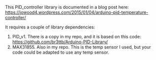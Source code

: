 This PID_controller library is documented in a blog post here:  https://jowood4.wordpress.com/2015/01/04/arduino-pid-temperature-controller/

It requires a couple of library dependencies:

1.  PID_v1.  There is a copy in my repo, and it is based on this code:  https://github.com/br3ttb/Arduino-PID-Library/
2.  MAX31855.  Also in my repo.  This is the temp sensor I used, but your code could be adapted to use any temp sensor.
